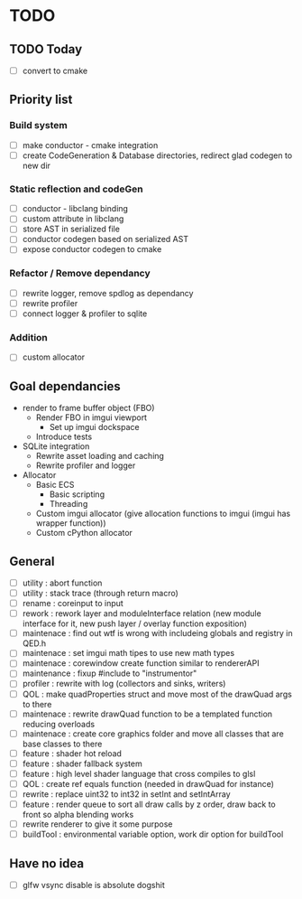 # TODO

## TODO Today
- [ ] convert to cmake


## Priority list
### Build system
- [ ] make conductor - cmake integration
- [ ] create CodeGeneration & Database directories, redirect glad codegen to new dir

### Static reflection and codeGen
- [ ] conductor - libclang binding
- [ ] custom attribute in libclang
- [ ] store AST in serialized file
- [ ] conductor codegen based on serialized AST
- [ ] expose conductor codegen to cmake

### Refactor / Remove dependancy
- [ ] rewrite logger, remove spdlog as dependancy
- [ ] rewrite profiler
- [ ] connect logger & profiler to sqlite

### Addition
- [ ] custom allocator

## Goal dependancies
- render to frame buffer object (FBO)
  - Render FBO in imgui viewport
    - Set up imgui dockspace
  - Introduce tests
- SQLite integration
  - Rewrite asset loading and caching
  - Rewrite profiler and logger
- Allocator
  - Basic ECS
    - Basic scripting
    - Threading
  - Custom imgui allocator (give allocation functions to imgui (imgui has wrapper function))
  - Custom cPython allocator

## General
- [ ] utility : abort function
- [ ] utility : stack trace (through return macro)
- [ ] rename : coreinput to input
- [ ] rework : rework layer and moduleInterface relation (new module interface for it, new push layer / overlay function exposition)
- [ ] maintenace : find out wtf is wrong with includeing globals and registry in QED.h
- [ ] maintenace : set imgui math tipes to use new math types
- [ ] maintenace : corewindow create function similar to rendererAPI
- [ ] maintenance : fixup #include <instrumentor> to "instrumentor"
- [ ] profiler : rewrite with log (collectors and sinks, writers)
- [ ] QOL : make quadProperties struct and move most of the drawQuad args to there
- [ ] maintenace : rewrite drawQuad function to be a templated function reducing overloads
- [ ] maintenace : create core graphics folder and move all classes that are base classes to there
- [ ] feature : shader hot reload
- [ ] feature : shader fallback system
- [ ] feature : high level shader language that cross compiles to glsl
- [ ] QOL : create ref equals function (needed in drawQuad for instance)
- [ ] rewrite : replace uint32 to int32 in setInt and setIntArray
- [ ] feature : render queue to sort all draw calls by z order, draw back to front so alpha blending works
- [ ] rewrite renderer to give it some purpose
- [ ] buildTool : environmental variable option, work dir option for buildTool
  
## Have no idea
- [ ] glfw vsync disable is absolute dogshit



